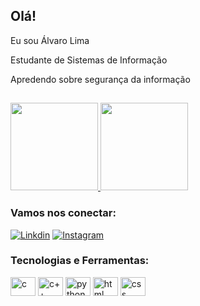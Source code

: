 ##  Olá!

Eu sou Álvaro Lima

Estudante de Sistemas de Informação

Apredendo sobre segurança da informação

##

<a href="https://github.com/santosalvaro">
<img height="140em" src="https://github-readme-stats-eight-theta.vercel.app/api?username=santosalvaro&show_icons=true&theme=dark&include_all_commits=true&count_private=true"/> <img height="140em" src="https://github-readme-stats-eight-theta.vercel.app/api/top-langs/?username=santosalvaro&layout=compact&langs_count=8&theme=dark"/>
</a>
</p>

###  Vamos nos conectar:

[![ Linkdin ](https://img.shields.io/badge/LinkedIn-0077B5?style=for-the-badge&logo=linkedin&logoColor=white)](https://www.linkedin.com/in/álvaro-lima-788a98239)
[![ Instagram ](https://img.shields.io/badge/Instagram-E4405F?style=for-the-badge&logo=instagram&logoColor=white)](https://www.instagram.com/alvarolima.07/)

###  Tecnologias e Ferramentas:

<div>
<img align="center" alt="c" height="30" width="40" src="https://cdn.jsdelivr.net/gh/devicons/devicon/icons/c/c-original.svg"/>
<img align="center" alt="c++" height="30" width="40" src="https://cdn.jsdelivr.net/gh/devicons/devicon/icons/cplusplus/cplusplus-original.svg"/>
<img align="center" alt="python" height="30" width="40" src="https://cdn.jsdelivr.net/gh/devicons/devicon/icons/python/python-original.svg"/>
<img align="center" alt="html" height="30" width="40" src="https://cdn.jsdelivr.net/gh/devicons/devicon/icons/html5/html5-original.svg"/>
<img align="center" alt="css" height="30" width="40" src="https://cdn.jsdelivr.net/gh/devicons/devicon/icons/css3/css3-original.svg"/>



</div>
